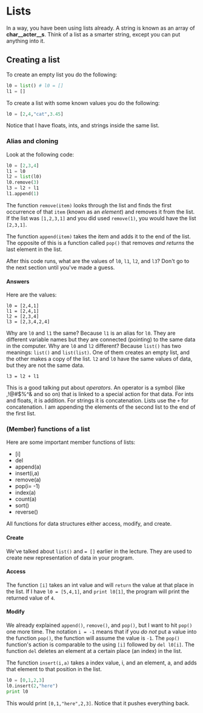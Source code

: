# Lists

In a way, you have been using lists already. A string is known as an array of __char__acter__s__. Think of a list as a smarter string, except you can put anything into it.

## Creating a list

To create an empty list you do the following:

```py
l0 = list() # l0 = []
l1 = []
```
To create a list with some known values you do the following:

```py
l0 = [2,4,"cat",3.45]
```

Notice that I have floats, ints, and strings inside the same list.

### Alias and cloning

Look at the following code:

```py
l0 = [2,3,4]
l1 = l0
l2 = list(l0)
l0.remove(3)
l3 = l2 + l1
l1.append(1)
```

The function `remove(item)` looks through the list and finds the first occurrence of that `item` (known as an *element*) and removes it from the list. If the list was `[1,2,3,1]` and you did used `remove(1)`, you would have the list `[2,3,1]`.

The function `append(item)` takes the item and adds it to the end of the list. The opposite of this is a function called `pop()` that removes *and returns* the last element in the list.

After this code runs, what are the values of `l0`, `l1`, `l2`, and `l3`? Don't go to the next section until you've made a guess.

#### Answers

Here are the values:

```
l0 = [2,4,1]
l1 = [2,4,1]
l2 = [2,3,4]
l3 = [2,3,4,2,4]
```

Why are `l0` and `l1` the same? Because `l1` is an alias for `l0`. They are different variable names but they are connected (pointing) to the same data in the computer. Why are `l0` and `l2` different? Because `list()` has two meanings: `list()` and `list(list)`. One of them creates an empty list, and the other makes a copy of the list. `l2` and `l0` have the same values of data, but they are not the same data.

`l3 = l2 + l1`

This is a good talking put about *operators*. An operator is a symbol (like ,!@#$%^& and so on) that is linked to a special action for that data. For ints and floats, it is addition. For strings it is concatenation. Lists use the `+` for concatenation. I am appending the elements of the second list to the end of the first list.

### (Member) functions of a list

Here are some important member functions of lists:

* [i]
* del
* append(a)
* insert(i,a)
* remove(a)
* pop(i= -1)
* index(a)
* count(a)
* sort()
* reverse()

All functions for data structures either access, modify, and create.

#### Create

We've talked about `list()` and `= []` earlier in the lecture. They are used to create new representation of data in your program.

#### Access

The function `[i]` takes an int value and will `return` the value at that place in the list. If I have `l0 = [5,4,1]`, and `print l0[1]`, the program will print the returned value of `4`.

#### Modify

We already explained `append()`, `remove()`, and `pop()`, but I want to hit `pop()` one more time. The notation `i = -1` means that if you _do not_ put a value into the function `pop()`, the function will assume the value is `-1`. The `pop()` function's action is comparable to the using `[i]` followed by `del l0[i]`. The function `del` deletes an element at a certain place (an index) in the list.

The function `insert(i,a)` takes a index value, i, and an element, a, and adds that element to that position in the list.
``` py
l0 = [0,1,2,3]
l0.insert(2,"here")
print l0
```

This would print `[0,1,"here",2,3]`. Notice that it pushes everything back.

